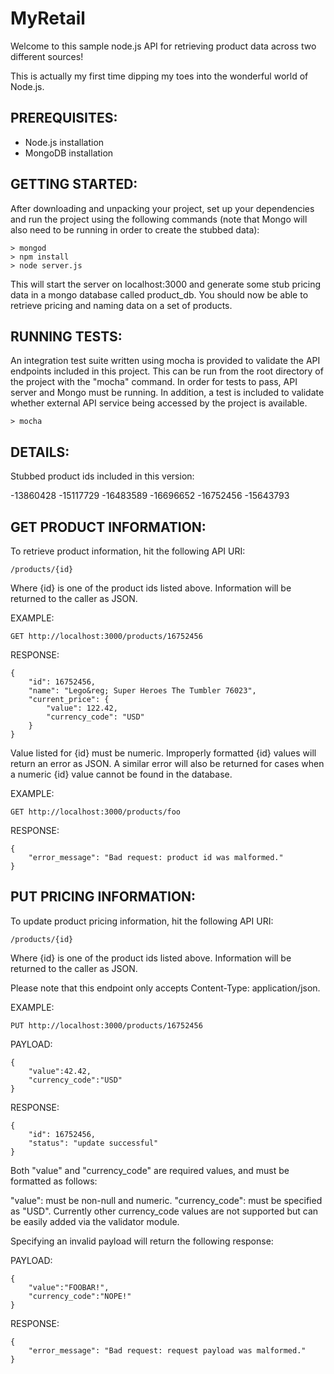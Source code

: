 
MyRetail
==============

Welcome to this sample node.js API for retrieving product data across two different sources!

This is actually my first time dipping my toes into the wonderful world of Node.js.

PREREQUISITES:
--------------
- Node.js installation
- MongoDB installation

GETTING STARTED:
--------------

After downloading and unpacking your project, set up your dependencies and run the project using the following commands (note that Mongo will also need to be running in order to create the stubbed data):

    > mongod
    > npm install
    > node server.js

This will start the server on localhost:3000 and generate some stub pricing data in a mongo database called product_db. You should now be able to retrieve pricing and naming data on a set of products.

RUNNING TESTS:
--------------

An integration test suite written using mocha is provided to validate the API endpoints included in this project.  This can be run from the root directory of the project with the "mocha" command. In order for tests to pass, API server and Mongo must be running.  In addition, a test is included to validate whether external API service being accessed by the project is available.
    
    > mocha

DETAILS:
--------------

Stubbed product ids included in this version:

-13860428
-15117729
-16483589
-16696652
-16752456
-15643793

GET PRODUCT INFORMATION:
--------------

To retrieve product information, hit the following API URI:

    /products/{id}

Where {id} is one of the product ids listed above.  Information will be returned to the caller as JSON. 

EXAMPLE:

    GET http://localhost:3000/products/16752456

RESPONSE:

    {
        "id": 16752456,
        "name": "Lego&reg; Super Heroes The Tumbler 76023",
        "current_price": {
            "value": 122.42,
            "currency_code": "USD"
        }
    }

Value listed for {id} must be numeric.  Improperly formatted {id} values will return an error as JSON. A similar error will also be returned for cases when a numeric {id} value cannot be found in the database.

EXAMPLE:

    GET http://localhost:3000/products/foo

RESPONSE:

    {
        "error_message": "Bad request: product id was malformed."
    }


PUT PRICING INFORMATION:
--------------

To update product pricing information, hit the following API URI:

    /products/{id}

Where {id} is one of the product ids listed above.  Information will be returned to the caller as JSON.

Please note that this endpoint only accepts Content-Type: application/json. 

EXAMPLE:

    PUT http://localhost:3000/products/16752456

PAYLOAD:

    {
        "value":42.42,
        "currency_code":"USD"
    }

RESPONSE:

    {
        "id": 16752456,
        "status": "update successful"
    }

Both "value" and "currency_code" are required values, and must be formatted as follows:

"value": must be non-null and numeric.
"currency_code": must be specified as "USD".  Currently other currency_code values are not supported but can be easily added via the validator module.

Specifying an invalid payload will return the following response:

PAYLOAD:

    {
        "value":"FOOBAR!",
        "currency_code":"NOPE!"
    }

RESPONSE:

    {
        "error_message": "Bad request: request payload was malformed."
    }